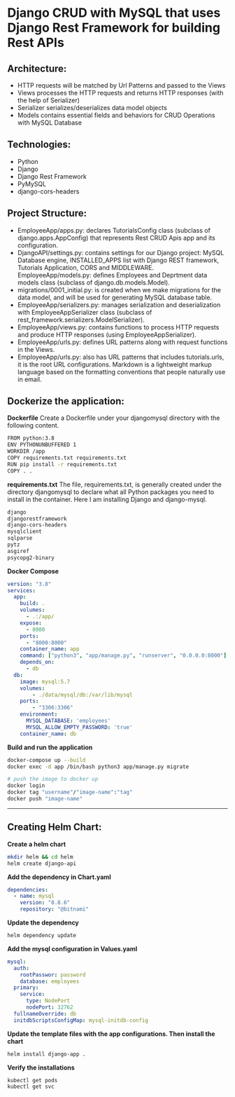 # Django CRUD with MySQL that uses Django Rest Framework for building Rest APIs
## Architecture: 
- HTTP requests will be matched by Url Patterns and passed to the Views
- Views processes the HTTP requests and returns HTTP responses (with the help of Serializer)
- Serializer serializes/deserializes data model objects
- Models contains essential fields and behaviors for CRUD Operations with MySQL Database

## Technologies: 
- Python
- Django 
- Django Rest Framework 
- PyMySQL 
- django-cors-headers 

## Project Structure: 

- EmployeeApp/apps.py: declares TutorialsConfig class (subclass of django.apps.AppConfig) that represents Rest CRUD Apis app and its configuration.
- DjangoAPI/settings.py: contains settings for our Django project: MySQL Database engine, INSTALLED_APPS list with Django REST framework, Tutorials Application, CORS and MIDDLEWARE.
EmployeeApp/models.py: defines Employees and Deprtment data models class (subclass of django.db.models.Model).
- migrations/0001_initial.py: is created when we make migrations for the data model, and will be used for generating MySQL database table.
- EmployeeApp/serializers.py: manages serialization and deserialization with EmployeeAppSerializer class (subclass of rest_framework.serializers.ModelSerializer).
- EmployeeApp/views.py: contains functions to process HTTP requests and produce HTTP responses (using EmployeeAppSerializer).
- EmployeeApp/urls.py: defines URL patterns along with request functions in the Views.
- EmployeeApp/urls.py: also has URL patterns that includes tutorials.urls, it is the root URL configurations.
Markdown is a lightweight markup language based on the formatting conventions
that people naturally use in email.

## Dockerize the application: 

**Dockerfile**
Create a Dockerfile under your djangomysql directory with the following content.
```sh
FROM python:3.8
ENV PYTHONUNBUFFERED 1 
WORKDIR /app
COPY requirements.txt requirements.txt
RUN pip install -r requirements.txt
COPY . . 
```

**requirements.txt**
The file, requirements.txt, is generally created under the directory djangomysql to declare what all Python packages you need to install in the container. Here I am installing Django and django-mysql.
```sh
django
djangorestframework
django-cors-headers
mysqlclient 
sqlparse
pytz
asgiref
psycopg2-binary
```
**Docker Compose**
```yaml
version: "3.8"
services: 
  app: 
    build: .
    volumes: 
      - .:/app/
    expose:
      - 8000
    ports:
      - "8000:8000"
    container_name: app
    command: ["python3", "app/manage.py", "runserver", "0.0.0.0:8000"]
    depends_on:
      - db
  db: 
    image: mysql:5.7
    volumes:
        - ./data/mysql/db:/var/lib/mysql
    ports: 
        - "3306:3306" 
    environment:
      MYSQL_DATABASE: 'employees'
      MYSQL_ALLOW_EMPTY_PASSWORD: 'true'
    container_name: db
```
**Build and run the application**
```sh
docker-compose up --build
docker exec -d app /bin/bash python3 app/manage.py migrate

# push the image to docker up
docker login
docker tag "username"/"image-name":"tag"
docker push "image-name"
```

-----------------------------------------------------------------------------------

## Creating Helm Chart: 

**Create a helm chart**
```sh
mkdir helm && cd helm
helm create django-api
```

**Add the dependency in Chart.yaml**

```yaml
dependencies:
  - name: mysql
    version: "8.8.6"
    repository: "@bitnami"
```

**Update the dependency**
```sh
helm dependency update
```

**Add the mysql configuration in Values.yaml**
```yaml
mysql: 
  auth: 
    rootPasswor: password
    database: employees
  primary: 
    service: 
      type: NodePort
      nodePort: 32762
  fullnameOverride: db
  initdbScriptsConfigMap: mysql-initdb-config
```

**Update the template files with the app configurations. Then install the chart**
```sh
helm install django-app .
```

**Verify the installations**

```sh
kubectl get pods 
kubectl get svc
```